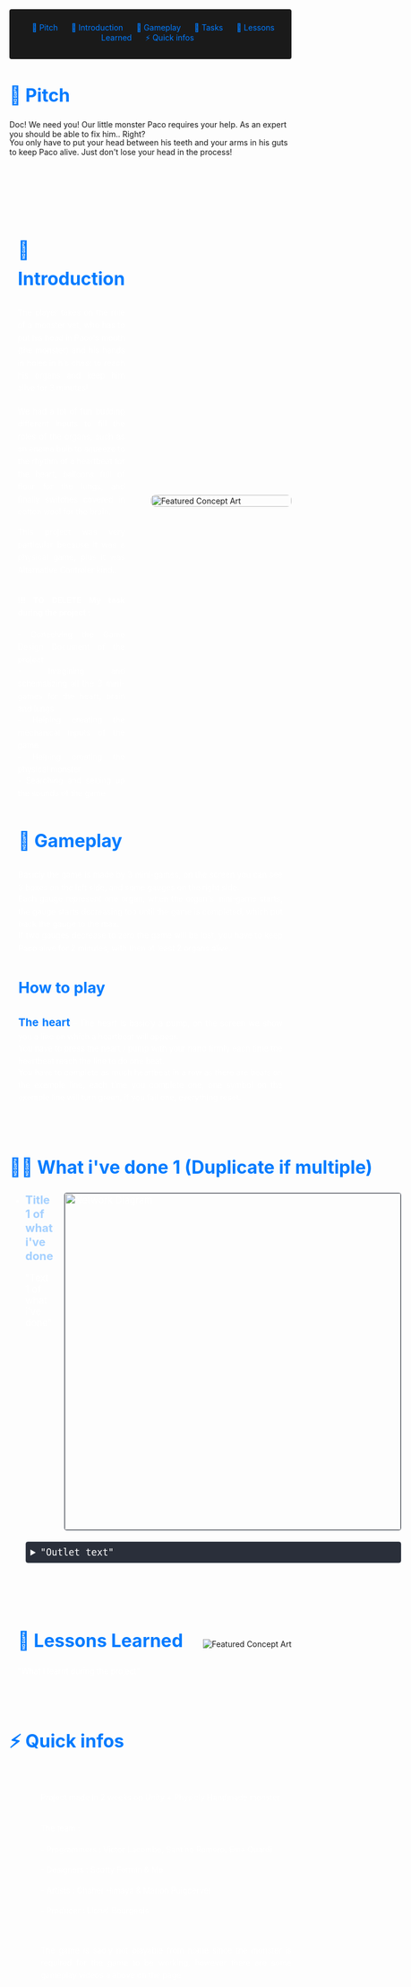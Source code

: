 <!-- Summary Section with Navigation -->

<div style="background:rgb(26, 26, 26); padding: 1.5rem; margin-bottom: 2rem; border-radius: 4px; text-align: center;">
<a href="#pitch" style="color: #007bff; text-decoration: none; margin: 0 10px;">💎 Pitch</a>
<a href="#introduction" style="color: #007bff; text-decoration: none; margin: 0 10px;">🌟 Introduction</a>
<a href="#game" style="color: #007bff; text-decoration: none; margin: 0 10px;">👾 Gameplay </a>
<a href="#steam" style="color: #007bff; text-decoration: none; margin: 0 10px;">📃 Tasks</a>
<a href="#lesson" style="color: #007bff; text-decoration: none; margin: 0 10px;">📌 Lessons Learned </a>
<a href="#infos" style="color: #007bff; text-decoration: none; margin: 0 10px;">⚡ Quick infos</a>

</div>

<!-- Main Content with Anchor -->
<h2 id="pitch" style="font-size: 2rem; color: #007bff; margin-bottom: 1.5rem;">💎 Pitch</h2>
        <p style="margin-bottom: -1rem;">
            Doc! We need you! Our little monster Paco requires your help. As an expert you should be able to fix him.. Right?
        </p>
        <p style="margin-bottom: 6rem;">
            You only have to put your head between his teeth and your arms in his guts to keep Paco alive.
            Just don't lose your head in the process!
        </p>
<div id="introduction" style="display: flex; align-items: flex-start; gap: 2rem; margin: 2rem 0; max-width: 1200px; margin-left: auto; margin-right: auto;">
    <div style="flex: 1; padding: 0 15px; color: #fff; text-align: justify; line-height: 1.6; max-width: 600px;">
        <h2 style="font-size: 2rem; color: #007bff; margin-bottom: 1.5rem;">🌟 Introduction</h2>
        <p style="margin-bottom: 1.2rem;">
            The player takes on the role of a monster vet, who has to put his head in Paco's mouth (the monster) and his hands in holes in his chest to reach his organs and keep him alive for 3 minutes!
        </p>
        <p style="margin-bottom: 1.rem;">
            We had a lot of fun building different inputs to fill the roles of the organs, such as an enema bulb to squeeze to the rhythm of a heartbeat for the heart, balloons full of flour for the lungs, and finally switches covered in cotton wool for the brain. 
        </p>
        <p style="margin-bottom: 2rem;">
            This project was very particular because it was a physical game, plus it was Alternative Controler kind..
        </p>
        <p style="margin-bottom: 1rem;"><b>!!! TO DELETE My task during the project : </b></p>
        <p style="margin-bottom: -1rem;">- Conceiving the Game Design Document of the project</p>
        <p style="margin-bottom: -1rem;">- Imagining and schematizing all the 3 mini-games for the heart, brain and lungs</p>
        <p style="margin-bottom: -1rem;">- Helping creating the mechanical inputs of the game</p>
        <p style="margin-bottom: -1rem;">- Helping creating the physical monster</p>
        <p style="margin-bottom: -1rem;">- Searching and setting up the sounds of the game</p>
    </div>
    <img src="https://media.licdn.com/dms/image/v2/D4E22AQHJhQPWxmY-qQ/feedshare-shrink_2048_1536/B4EZW7ucEAHgAo-/0/1742611275095?e=1747267200&v=beta&t=V-7hLRHLs-OEpLyIwlEDwVmHDotjpJh9htpTPddb7eY" 
         alt="Featured Concept Art" 
         style="max-width: 500px; width: 100%; height: auto; border-radius: 8px; object-fit: cover; align-self: center;">
</div>


<div id="game" style="margin: 4rem auto; max-width: 1200px; padding: 0 1rem;">
    <div style="color: #fff; text-align: justify; line-height: 1.6;">
        <h2 style="font-size: 2rem; color: #007bff; margin-bottom: 1.5rem;">👾 Gameplay</h2>
        <p style="margin-bottom: -1rem;">
            Basicly the game is made by 3 mini-games, on the screen you can see 3 boxes on the left side, and some gauges on the right side.
        </p>
        <p style="margin-bottom: -1rem;">Each gauge represent one organ, when the organ's mini-game starts, the gauge starts decreasing too until the game is completed, which put back the gauge to the max.</p>
        <p style="margin-bottom: 2rem;">If two gauges decrease to zero the game will be lost, you have to keep Paco alive for 2 minutes, with then at least 2 organs alive.</p>
        <h3 style="font-size: 1.7rem; color: #007bff; margin-bottom: 1.5rem;">How to play</h3>
        <p style="margin-bottom: -1rem;">
            <b style="font-size: 1.2rem; color: #007bff;">The heart</b> - The heart is basicly a pump, on the screen we show you a line on which a heartbeat will appear.
        </p>
        <p style="margin-bottom: -1rem;">You have to press the heart / pump with your hand firmly each time the heartbeat reach the line to do one beat.</p>
        <p style="margin-bottom: -1rem;">You have to complete as much heartbeat in a row as there are beats on the exemple line, each time you complete one, one symbol on the exemple line will turn green, if you fail one, everything reset.</p>
    </div>
</div>
<div id="steam" style="display: flex; align-items: center; margin: 2rem 0;">
    <div style="flex: 1; color: #fff;">
        <h2 style="font-size: 2rem; color: #007bff;">👨‍💻 What i've done 1 (Duplicate if multiple)</h2>
        <ul style="font-size: 120%;">
        <li style= "padding-bottom: 15px">
        <div style="display: flex; align-items: flex-start; gap: 20px; margin-bottom: 20px;">
    <div style="flex: 1; min-width: 0;">
        <span style="color:rgb(164, 208, 255); font-weight: bold;  font-size: 120%">Title 1 of what i've done</span>
                <p style="margin-bottom: 1.2rem;">
                    "Text 1 of what i've done"
                </p>
    </div>
    <div style="flex-shrink: 0;">
        <img src="https://i.imgur.com/4TVF003.png" alt="Network Diagram" 
             style="width: 600px; max-width: 150%; border: 1px solid #3d4450; border-radius: 4px;">
    </div>
</div>

<details style="margin: 10px 0; border: 1px solid #3d4450; border-radius: 4px;">
    <summary style="cursor: pointer; padding: 8px; background-color: #2a2f3a; color: #fff; font-family: monospace;">
        "Outlet text"
    </summary>
    <div style="background-color: #1a1a1a; border-radius: 0 0 4px 4px;">
<div>

    "Inside the outlet text"
    
</div>
        </details>
            </li>
        </ul>
    </div>
</div>

<div id="lesson" style="display: flex; align-items: center; margin: 2rem 0;">
    <div style="flex: 1; padding: 0 15px; color: #fff;">
        <h2 style="font-size: 2rem; color: #007bff;">📌 Lessons Learned</h2>
        <p>
            "What I learnt during the project"
        </p>
    </div>
    <img src="https://media.discordapp.net/attachments/1212459753343557682/1348978988139417680/lrs01_1.png?ex=67d216d5&is=67d0c555&hm=2c763f3c0b7a6f4fa3508069ea36d77d3164b346ce864e0af9ad709e1ec2ff35&=&format=webp&quality=lossless&width=1175&height=940" 
         alt="Featured Concept Art" 
         style="margin-left: 12px;">
</div>

<div id="infos" style="display: flex; align-items: flex-start; gap: 2rem; margin: 2rem 0; max-width: 1200px; margin-left: auto; margin-right: auto;">
    <div style="color: fff; text-align: justify; line-height: 1.6;">
        <h2 style="font-size: 2rem; color: #007bff; margin-bottom: 4rem;">⚡ Quick infos</h2>
        <div style="margin-left: 3.5rem;">
        <p style="margin-bottom: 2rem;">
            Project made in 2 weeks on Unity + Physicly Handmade monster
        </p>
        <p style="margin-bottom: 1rem;">The team :</p>
        <p style="margin-bottom: 0rem;">- Programmers : Victor Lacombe, Santino Romero, Ema Ouardi</p>
        <p style="margin-bottom: 0rem;">- Designers : Scotty Fermin & Me</p>
        <p style="margin-bottom: 0rem;">- Artists : Chaher Himaya & Marion Puigcerver</p>
        <p style="margin-bottom: 3rem;">- Producer : Lionel Bourgeois</p>
        <p style="margin-bottom: 2rem;">The game is sadly not playable from home since the monster is required for the game to be working, however there are some gameplay videos a above on the page</p>
        </div>
    </div>
</div>